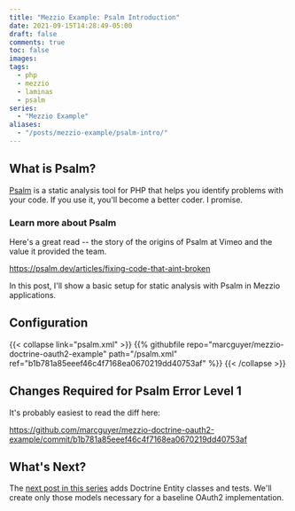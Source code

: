 ```yaml
---
title: "Mezzio Example: Psalm Introduction"
date: 2021-09-15T14:28:49-05:00
draft: false
comments: true
toc: false
images:
tags:
  - php
  - mezzio
  - laminas
  - psalm
series:
  - "Mezzio Example"
aliases:
  - "/posts/mezzio-example/psalm-intro/"
---
```


## What is Psalm?

[Psalm](https://psalm.dev) is a static analysis tool for PHP that helps you identify problems with your code. If you use it, you'll become a better coder. I promise. 

### Learn more about Psalm

Here's a great read -- the story of the origins of Psalm at Vimeo and the value it provided the team. 

https://psalm.dev/articles/fixing-code-that-aint-broken

In this post, I'll show a basic setup for static analysis with Psalm in Mezzio applications.

## Configuration

{{< collapse link="psalm.xml" >}}
{{% githubfile repo="marcguyer/mezzio-doctrine-oauth2-example" path="/psalm.xml" ref="b1b781a85eeef46c4f7168ea0670219dd40753af" %}}
{{< /collapse >}}

## Changes Required for Psalm Error Level 1

It's probably easiest to read the diff here:

https://github.com/marcguyer/mezzio-doctrine-oauth2-example/commit/b1b781a85eeef46c4f7168ea0670219dd40753af

## What's Next?

The [next post in this series](/posts/mezzio-example/doctrine-entities) adds Doctrine Entity classes and tests. We'll create only those models necessary for a baseline OAuth2 implementation.
